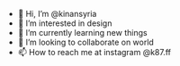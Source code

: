 - 👋 Hi, I’m @kinansyria
- 👀 I’m interested in design
- 🌱 I’m currently learning new things
- 💞️ I’m looking to collaborate on world
- 📫 How to reach me at instagram @k87.ff

